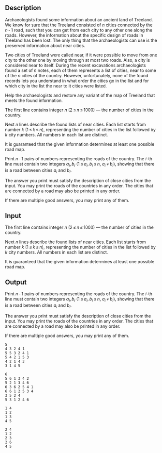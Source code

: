 ## Description

<div><p>Archaeologists found some information about an ancient land of Treeland. We know for sure that the Treeland consisted of <span class="tex-span"><i>n</i></span> cities connected by the <span class="tex-span"><i>n</i> - 1</span> road, such that you can get from each city to any other one along the roads. However, the information about the specific design of roads in Treeland has been lost. The only thing that the archaeologists can use is the preserved information about <span class="tex-font-style-it">near</span> cities.</p><p>Two cities of Treeland were called <span class="tex-font-style-it">near</span>, if it were possible to move from one city to the other one by moving through at most two roads. Also, a city is considered <span class="tex-font-style-it">near</span> to itself. During the recent excavations archaeologists found a set of <span class="tex-span"><i>n</i></span> notes, each of them represents a list of cities, <span class="tex-font-style-it">near</span> to some of the <span class="tex-span"><i>n</i></span> cities of the country. However, unfortunately, none of the found records lets you understand in what order the cities go in the list and for which city in the list the <span class="tex-font-style-it">near</span> to it cities were listed. </p><p>Help the archaeologists and restore any variant of the map of Treeland that meets the found information.</p></div><div class="input-specification"><p>The first line contains integer <span class="tex-span"><i>n</i></span> (<span class="tex-span">2 ≤ <i>n</i> ≤ 1000</span>) — the number of cities in the country. </p><p>Next <span class="tex-span"><i>n</i></span> lines describe the found lists of <span class="tex-font-style-it">near</span> cities. Each list starts from number <span class="tex-span"><i>k</i></span> (<span class="tex-span">1 ≤ <i>k</i> ≤ <i>n</i></span>), representing the number of cities in the list followed by <span class="tex-span"><i>k</i></span> city numbers. All numbers in each list are distinct.</p><p>It is guaranteed that the given information determines at least one possible road map.</p></div><div class="output-specification"><p>Print <span class="tex-span"><i>n</i> - 1</span> pairs of numbers representing the roads of the country. The <span class="tex-span"><i>i</i></span>-th line must contain two integers <span class="tex-span"><i>a</i><sub class="lower-index"><i>i</i></sub>, <i>b</i><sub class="lower-index"><i>i</i></sub></span> (<span class="tex-span">1 ≤ <i>a</i><sub class="lower-index"><i>i</i></sub>, <i>b</i><sub class="lower-index"><i>i</i></sub> ≤ <i>n</i></span>, <span class="tex-span"><i>a</i><sub class="lower-index"><i>i</i></sub> ≠ <i>b</i><sub class="lower-index"><i>i</i></sub></span>), showing that there is a road between cities <span class="tex-span"><i>a</i><sub class="lower-index"><i>i</i></sub></span> and <span class="tex-span"><i>b</i><sub class="lower-index"><i>i</i></sub></span>.</p><p>The answer you print must satisfy the description of close cities from the input. You may print the roads of the countries in any order. The cities that are connected by a road may also be printed in any order.</p><p>If there are multiple good answers, you may print any of them.</p></div>

## Input

<p>The first line contains integer <span class="tex-span"><i>n</i></span> (<span class="tex-span">2 ≤ <i>n</i> ≤ 1000</span>) — the number of cities in the country. </p><p>Next <span class="tex-span"><i>n</i></span> lines describe the found lists of <span class="tex-font-style-it">near</span> cities. Each list starts from number <span class="tex-span"><i>k</i></span> (<span class="tex-span">1 ≤ <i>k</i> ≤ <i>n</i></span>), representing the number of cities in the list followed by <span class="tex-span"><i>k</i></span> city numbers. All numbers in each list are distinct.</p><p>It is guaranteed that the given information determines at least one possible road map.</p>

## Output

<p>Print <span class="tex-span"><i>n</i> - 1</span> pairs of numbers representing the roads of the country. The <span class="tex-span"><i>i</i></span>-th line must contain two integers <span class="tex-span"><i>a</i><sub class="lower-index"><i>i</i></sub>, <i>b</i><sub class="lower-index"><i>i</i></sub></span> (<span class="tex-span">1 ≤ <i>a</i><sub class="lower-index"><i>i</i></sub>, <i>b</i><sub class="lower-index"><i>i</i></sub> ≤ <i>n</i></span>, <span class="tex-span"><i>a</i><sub class="lower-index"><i>i</i></sub> ≠ <i>b</i><sub class="lower-index"><i>i</i></sub></span>), showing that there is a road between cities <span class="tex-span"><i>a</i><sub class="lower-index"><i>i</i></sub></span> and <span class="tex-span"><i>b</i><sub class="lower-index"><i>i</i></sub></span>.</p><p>The answer you print must satisfy the description of close cities from the input. You may print the roads of the countries in any order. The cities that are connected by a road may also be printed in any order.</p><p>If there are multiple good answers, you may print any of them.</p>





```input1
5
4 3 2 4 1
5 5 3 2 4 1
5 4 2 1 5 3
4 2 1 4 3
3 1 4 5

```




```input2
6
5 6 1 3 4 2
5 2 1 3 4 6
6 3 6 2 5 4 1
6 6 1 2 5 3 4
3 5 2 4
5 3 1 2 4 6

```




```output1
1 4
1 2
1 3
4 5

```




```output2
2 4
1 2
2 3
2 6
4 5

```


